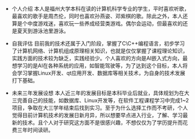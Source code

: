 -  个人介绍
本人是福州大学本科在读的计算机科学专业的学生，平时喜欢听歌，最喜欢的歌手是周杰伦，同时也喜欢孙燕姿、邓紫棋的歌。除此之外，本人还算是个中度游戏迷，喜欢玩一些养成经营类游戏。偶尔会运动，但最喜欢的还是夏天到游泳池里游泳。

-  自我评估
目前我的技术还属于入门阶段，掌握了C\C++编程语言，初步学习了计算机网络、计算机组成原理相关知识，也就是仅仅掌握了课程理论知识，实践方面的技术较为缺乏，实践经验少。个人喜欢的方向是AI嵌入式方向，最想学习的是AI在各种系统的应用，如智能驾驶等，为了达到这个目标，本人将会学习掌握Linux开发、qt应用开发、数据库等相关技术，为自身的技术发展打下基础。

-  未来三年发展设想
本人近三年的发展目标是本科毕业后就业，具体规划为在大三完善自己的技能，如数据库、Linux开发等，在软件工程课程学习中完成1~2项目，争取在大三学年结束后找到实习。至于为什么选择工作而不考研，个人觉得目前计算机技术的发展日新月异，所以想要早点进入行业，了解、学习最新的技术。且个人对于研究这方面不是很感兴趣，不想仅仅为了学历提升而花费三年时间读研。
